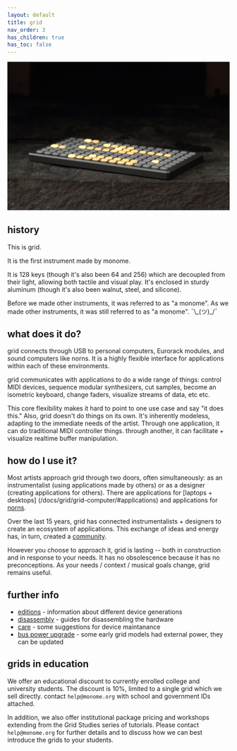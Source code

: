 ```yaml
---
layout: default
title: grid
nav_order: 3
has_children: true
has_toc: false
---
```


![](images/grid-stone-1800.jpg)

## history

This is grid.

It is the first instrument made by monome.

It is 128 keys (though it's also been 64 and 256) which are decoupled from their light, allowing both tactile and visual play. It's enclosed in sturdy aluminum (though it's also been walnut, steel, and silicone).

Before we made other instruments, it was referred to as "a monome". As we made other instruments, it was still referred to as "a monome". ¯\\\_(ツ)\_/¯

## what does it do?

grid connects through USB to personal computers, Eurorack modules, and sound computers like norns. It is a highly flexible interface for applications within each of these environments.

grid communicates with applications to do a wide range of things: control MIDI devices, sequence modular synthesizers, cut samples, become an isometric keyboard, change faders, visualize streams of data, etc etc.

This core flexibility makes it hard to point to one use case and say "it does this." Also, grid doesn't do things on its own. It's inherently modeless, adapting to the immediate needs of the artist. Through one application, it can do traditional MIDI controller things. through another, it can facilitate + visualize realtime buffer manipulation.

## how do I use it?

Most artists approach grid through two doors, often simultaneously: as an instrumentalist (using applications made by others) or as a designer (creating applications for others). There are applications for [laptops + desktops] (/docs/grid/grid-computer/#applications) and applications for [norns](/docs/grid/grid-norns/#applications).

Over the last 15 years, grid has connected instrumentalists + designers to create an ecosystem of applications. This exchange of ideas and energy has, in turn, created a [community](https://llllllll.co).

However you choose to approach it, grid is lasting -- both in construction and in response to your needs. It has no obsolescence because it has no preconceptions. As your needs / context / musical goals change, grid remains useful.

## further info

- [editions](editions) - information about different device generations
- [disassembly](disassembly) - guides for disassembling the hardware
- [care](care) - some suggestions for device maintanance
- [bus power upgrade](buspowerupgrade) - some early grid models had external power, they can be updated

## grids in education

We offer an educational discount to currently enrolled college and university students. The discount is 10%, limited to a single grid which we sell directly. contact `help@monome.org` with school and government IDs attached.

In addition, we also offer institutional package pricing and workshops extending from the Grid Studies series of tutorials. Please contact `help@monome.org` for further details and to discuss how we can best introduce the grids to your students.
